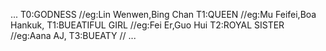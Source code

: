 ...
T0:GODNESS  //eg:Lin Wenwen,Bing Chan
T1:QUEEN  //eg:Mu Feifei,Boa Hankuk,
T1:BUEATIFUL GIRL  //eg:Fei Er,Guo Hui
T2:ROYAL SISTER  //eg:Aana AJ,
T3:BUEATY  //
...
